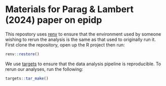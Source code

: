 # Materials for Parag & Lambert (2024) paper on epidp
This repostory uses [renv](https://rstudio.github.io/renv/articles/renv.html) to ensure that the environment used by someone wishing to rerun the analysis is the same as that used to originally run it. First clone the repository, open up the R project then run:

```r
renv::restore()
```

We use [targets](https://books.ropensci.org/targets/) to ensure that the data analysis pipeline is reproducible. To rerun our analyses, run the following:

```r
targets::tar_make()
```
